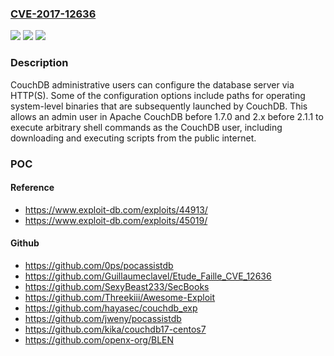 ### [CVE-2017-12636](https://cve.mitre.org/cgi-bin/cvename.cgi?name=CVE-2017-12636)
![](https://img.shields.io/static/v1?label=Product&message=Apache%20CouchDB&color=blue)
![](https://img.shields.io/static/v1?label=Version&message=n%2Fa&color=blue)
![](https://img.shields.io/static/v1?label=Vulnerability&message=Information%20Disclosure&color=brighgreen)

### Description

CouchDB administrative users can configure the database server via HTTP(S). Some of the configuration options include paths for operating system-level binaries that are subsequently launched by CouchDB. This allows an admin user in Apache CouchDB before 1.7.0 and 2.x before 2.1.1 to execute arbitrary shell commands as the CouchDB user, including downloading and executing scripts from the public internet.

### POC

#### Reference
- https://www.exploit-db.com/exploits/44913/
- https://www.exploit-db.com/exploits/45019/

#### Github
- https://github.com/0ps/pocassistdb
- https://github.com/Guillaumeclavel/Etude_Faille_CVE_12636
- https://github.com/SexyBeast233/SecBooks
- https://github.com/Threekiii/Awesome-Exploit
- https://github.com/hayasec/couchdb_exp
- https://github.com/jweny/pocassistdb
- https://github.com/kika/couchdb17-centos7
- https://github.com/openx-org/BLEN

